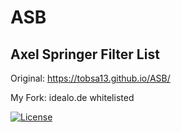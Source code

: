 # ASB
## Axel Springer Filter List

Original: https://tobsa13.github.io/ASB/

My Fork: idealo.de whitelisted

[![License](https://i.creativecommons.org/l/by-sa/4.0/88x31.png)](http://creativecommons.org/licenses/by-sa/4.0/)
